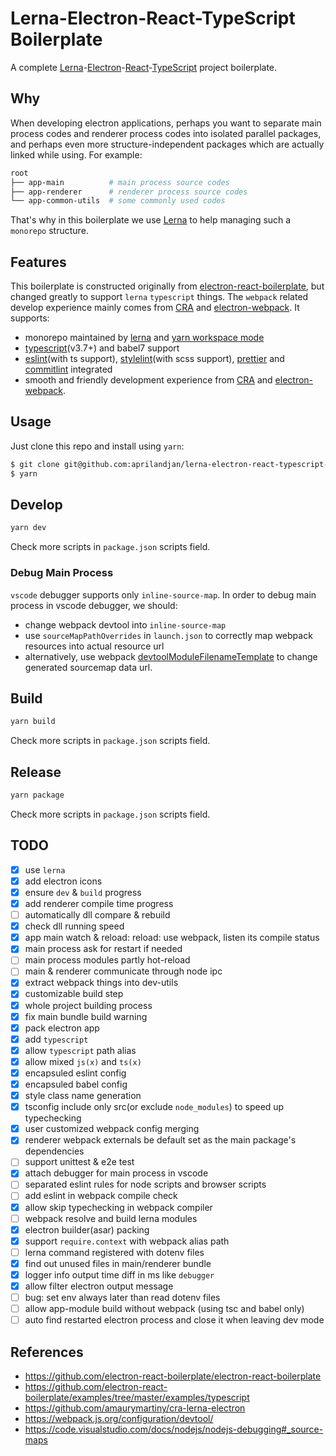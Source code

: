# Lerna-Electron-React-TypeScript Boilerplate

A complete [Lerna](https://github.com/lerna/lerna)-[Electron](https://github.com/electron/electron)-[React](https://github.com/facebook/react)-[TypeScript](https://github.com/microsoft/TypeScript) project boilerplate.

## Why

When developing electron applications, perhaps you want to separate main process codes and renderer process codes into isolated parallel packages, and perhaps even more structure-independent packages which are actually linked while using. For example:

```bash
root
├── app-main          # main process source codes
├── app-renderer      # renderer process source codes
└── app-common-utils  # some commonly used codes
```

That's why in this boilerplate we use [Lerna](https://github.com/lerna/lerna) to help managing such a `monorepo` structure.

## Features

This boilerplate is constructed originally from [electron-react-boilerplate](https://github.com/electron-react-boilerplate/electron-react-boilerplate), but changed greatly to support `lerna` `typescript` things. The `webpack` related develop experience mainly comes from [CRA](https://github.com/facebook/create-react-app) and [electron-webpack](https://github.com/electron-userland/electron-webpack). It supports:

- monorepo maintained by [lerna](https://github.com/lerna/lerna) and [yarn workspace mode](https://yarnpkg.com/lang/en/docs/workspaces/)
- [typescript](https://github.com/microsoft/TypeScript)(v3.7+) and babel7 support
- [eslint](https://github.com/eslint/eslint)(with ts support), [stylelint](https://github.com/stylelint/stylelint)(with scss support), [prettier](https://github.com/prettier/prettier) and [commitlint](https://github.com/conventional-changelog/commitlint) integrated
- smooth and friendly development experience from [CRA](https://github.com/facebook/create-react-app) and [electron-webpack](https://github.com/electron-userland/electron-webpack).

## Usage

Just clone this repo and install using `yarn`:

```bash
$ git clone git@github.com:aprilandjan/lerna-electron-react-typescript-boilerplate.git
$ yarn
```

## Develop

```bash
yarn dev
```

Check more scripts in `package.json` scripts field.

### Debug Main Process

`vscode` debugger supports only `inline-source-map`. In order to debug main process in vscode debugger, we should:

- change webpack devtool into `inline-source-map`
- use `sourceMapPathOverrides` in `launch.json` to correctly map webpack resources into actual resource url
- alternatively, use webpack [devtoolModuleFilenameTemplate](https://webpack.js.org/configuration/output/#outputdevtoolmodulefilenametemplate) to change generated sourcemap data url.

## Build

```bash
yarn build
```

Check more scripts in `package.json` scripts field.

## Release

```bash
yarn package
```

Check more scripts in `package.json` scripts field.

## TODO

- [x] use `lerna`
- [x] add electron icons
- [x] ensure `dev` & `build` progress
- [x] add renderer compile time progress
- [ ] automatically dll compare & rebuild
- [x] check dll running speed
- [x] app main watch & reload: reload: use webpack, listen its compile status
- [x] main process ask for restart if needed
- [ ] main process modules partly hot-reload
- [ ] main & renderer communicate through node ipc
- [x] extract webpack things into dev-utils
- [x] customizable build step
- [x] whole project building process
- [x] fix main bundle build warning
- [x] pack electron app
- [x] add `typescript`
- [x] allow `typescript` path alias
- [x] allow mixed `js(x)` and `ts(x)`
- [x] encapsuled eslint config
- [x] encapsuled babel config
- [x] style class name generation
- [x] tsconfig include only src(or exclude `node_modules`) to speed up typechecking
- [x] user customized webpack config merging
- [x] renderer webpack externals be default set as the main package's dependencies
- [ ] support unittest & e2e test
- [x] attach debugger for main process in vscode
- [ ] separated eslint rules for node scripts and browser scripts
- [ ] add eslint in webpack compile check
- [x] allow skip typechecking in webpack compiler
- [ ] webpack resolve and build lerna modules
- [x] electron builder(asar) packing
- [x] support `require.context` with webpack alias path
- [ ] lerna command registered with dotenv files
- [x] find out unused files in main/renderer bundle
- [x] logger info output time diff in ms like `debugger`
- [x] allow filter electron output message
- [ ] bug: set env always later than read dotenv files
- [ ] allow app-module build without webpack (using tsc and babel only)
- [ ] auto find restarted electron process and close it when leaving dev mode

## References

- <https://github.com/electron-react-boilerplate/electron-react-boilerplate>
- <https://github.com/electron-react-boilerplate/examples/tree/master/examples/typescript>
- <https://github.com/amaurymartiny/cra-lerna-electron>
- <https://webpack.js.org/configuration/devtool/>
- <https://code.visualstudio.com/docs/nodejs/nodejs-debugging#_source-maps>
